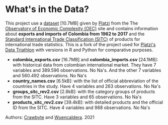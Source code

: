 
# What's in the Data?

This project use a [dataset](https://drive.google.com/drive/folders/1Q3_KXyXsvar0s8LaXPelM5BVqmaQYoEN) [10.7MB] given by [Platzi](https://platzi.com/clases/2178-analisis-exploratorio-datos/36372-platzi-olimpiadas-recursos-data-triathlon/) from the The [Observatory of Economic Complexity (OEC)](https://legacy.oec.world/en/resources/data/) site and contains information about **exports and imports of Colombia from 1962 to 2017** and the [Standard International Trade Classification (SITC)](https://unstats.un.org/unsd/trade/sitcrev4.htm) of products for international trade statistics. This is a fork of the project used for [Platzi's Data Triathlon](https://platzi.com/olimpiadas) with versions in R and Python for comparative purposes.

*   **colombia_exports.csv** [16.7MB] and **colombia_imports.csv** [24.1MB]: with historical data from colombian international market. They have 7 variables and 389.596 observations. No Na's. And the other 7 variables and 560.492 observations. No Na's
*   **country_names.csv** [6.5kB]: with the list of official abbreviation of the countries in the study. Have 4 variables and 263 observations. No Na's
*   **groups_sitc_rev2.csv** [2.8kB]: with the category groups of products from the SITC. Have 3 variables and 65 observations. No Na's
*   **products_sitc_rev2.csv** [39.4kB]: with detailed products and the official ID from the SITC. Have 4 variables and 988 observations. No Na's

Authors: [Crawbyte](https://github.com/Crawbyte) and [Wuencaldera](https://github.com/wuencaldera). 2021
